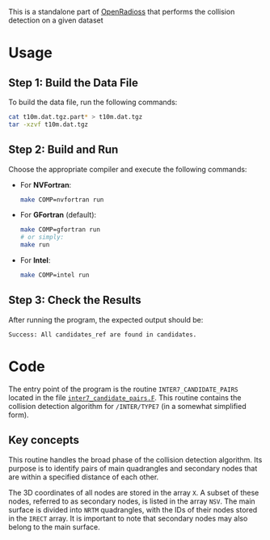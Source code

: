 This is a standalone part of [OpenRadioss](https://github.com/OpenRadioss/OpenRadioss) that performs the collision detection on a given dataset
# Usage

## Step 1: Build the Data File

To build the data file, run the following commands:

```bash
cat t10m.dat.tgz.part* > t10m.dat.tgz
tar -xzvf t10m.dat.tgz
```

## Step 2: Build and Run

Choose the appropriate compiler and execute the following commands:

- For **NVFortran**:
  ```bash
  make COMP=nvfortran run
  ```
- For **GFortran** (default):
  ```bash
  make COMP=gfortran run
  # or simply:
  make run
  ```
- For **Intel**:
  ```bash
  make COMP=intel run
  ```

## Step 3: Check the Results

After running the program, the expected output should be:

```
Success: All candidates_ref are found in candidates.
```

# Code

The entry point of the program is the routine `INTER7_CANDIDATE_PAIRS` located in the file [`inter7_candidate_pairs.F`](https://github.com/laurent-altr/OpenRadioss_contact_sandbox/blob/main/inter7_candidate_pairs.F).
This routine contains the collision detection algorithm for `/INTER/TYPE7` (in a somewhat simplified form).

## Key concepts

This routine handles the broad phase of the collision detection algorithm. Its purpose is to identify pairs of main quadrangles and secondary nodes that are within a specified distance of each other.

The 3D coordinates of all nodes are stored in the array `X`.
A subset of these nodes, referred to as secondary nodes, is listed in the array `NSV`.
The main surface is divided into `NRTM` quadrangles, with the IDs of their nodes stored in the `IRECT` array.
It is important to note that secondary nodes may also belong to the main surface.

